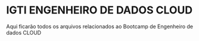 # IGTI ENGENHEIRO DE DADOS CLOUD
Aqui ficarão todos os arquivos relacionados ao Bootcamp de Engenheiro de dados CLOUD